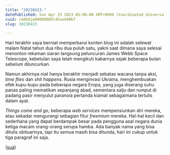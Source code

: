 ```yaml
---
title: "20230423."
datePublished: Sun Apr 23 2023 05:00:00 GMT+0000 (Coordinated Universal Time)
cuid: cm8b8jw00000009l4huok90bf
slug: 20230423

---
```


Hari terakhir saya berniat memperbarui konten blog ini adalah selewat malam Natal tahun dua ribu dua puluh satu, yakni saat dimana saya selesai menonton rekaman siaran langsung peluncuran James Webb Space Telescope, kebetulan saya telah mengikuti kabarnya sejak beberapa bulan sebelum diluncurkan.

Namun akhirnya niat hanya berakhir menjadi sebatas wacana tanpa aksi, *time flies* dan *shit happens*. Rusia menginvasi Ukraina, menghembuskan efek kupu-kupu pada beberapa negara Eropa, yang juga diserang suhu panas paling mematikan sepanjang abad, sementara salju dan rumput di padang pasir menyulut paranoia pertanda kiamat sebagaimana tertulis dalam ayat.

*Things come and go*, beberapa *web services* mempensiunkan diri mereka, atau sekadar mengurangi sebagian fitur *freemium* mereka. Hal-hal kecil dan sederhana yang dapat berdampak besar pada pengguna asal negara dunia ketiga macam orang-orang serupa hamba. Ada banyak nama yang bisa ditulis obituarinya, tapi itu semua masih bisa ditunda, hari ini cukup untuk tiga paragraf ini saja.

([sua](https://sua.ist))